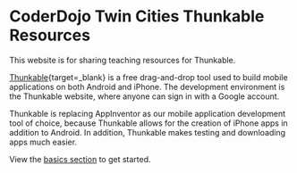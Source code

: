 # CoderDojo Twin Cities Thunkable Resources

This website is for sharing teaching resources for Thunkable.

[Thunkable](https://thunkable.com/#/){target=_blank} is a free drag-and-drop tool used to build mobile applications on both Android and iPhone. The development environment is the Thunkable website, where anyone can sign in with a Google account.

Thunkable is replacing AppInventor as our mobile application development tool of choice, because Thunkable allows for the creation of iPhone apps in addition to Android. In addition, Thunkable makes testing and downloading apps much easier.

View the [basics section](basics/intro.md) to get started.